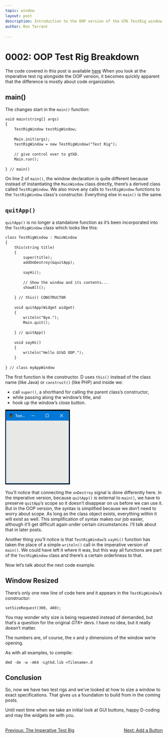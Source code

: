 ```yaml
---
topic: window
layout: post
description: Introduction to the OOP version of the GTK TestRig window - a D language tutorial.
author: Ron Tarrant

---
```


# 0002: OOP Test Rig Breakdown

The code covered in this post is available [here](https://github.com/rontarrant/gtkDcoding/blob/master/001_window/test_rig_001_02_oop.d)
When you look at the imperative test rig alongside the OOP version, it becomes quickly apparent that the difference is mostly about code organization.

## main()

The changes start in the `main()` function:

	void main(string[] args)
	{
		TestRigWindow testRigWindow;

		Main.init(args);
		testRigWindow = new TestRigWindow("Test Rig");
		
		// give control over to gtkD.
		Main.run();
		
	} // main()

On line 2 of `main()`, the window declaration is quite different because instead of instantiating the `MainWindow` class directly, there’s a derived class called `TestRigWindow`. We also move any calls to `TestRigWindow` functions to the `TestRigWindow` class's constructor. Everything else in `main()` is the same.

## `quitApp()`

`quitApp()` is no longer a standalone function as it’s been incorporated into the `TestRigWindow` class which looks like this:

	class TestRigWindow : MainWindow
	{
		this(string title)
		{
			super(title);
			addOnDestroy(&quitApp);

			sayHi();
		
			// Show the window and its contents...
			showAll();
				
		} // this() CONSTRUCTOR
		
		void quitApp(Widget widget)
		{
			writeln("Bye.");
			Main.quit();
			
		} // quitApp()
	
		void sayHi()
		{
			writeln("Hello GtkD OOP.");
		}
	
	} // class myAppWindow

The first function is the constructor. D uses `this()` instead of  the class name (like Java) or `construct()` (like PHP) and inside we:

 - call `super()`, a shorthand for calling the parent class’s constructor,
 - while passing along the window’s title, and
 - hook up the window’s close button.

<img class="right" src="/images/test_rig_000_01_imperative.png" alt="Me" style="width: 207px; height: 239px;">

You’ll notice that connecting the `onDestroy` signal is done differently here. In the imperative version, because `quitApp()` is external to `main()`, we have to preserve `quitApp`’s scope so it doesn’t disappear on us before we can use it. But in the OOP version, the syntax is simplified because we don’t need to worry about scope. As long as the class object exists, everything within it will exist as well. This simplification of syntax makes our job easier, although it’ll get difficult again under certain circumstances. I’ll talk about that in later posts.

Another thing you’ll notice is that `TestRigWindow`’s `sayHi()` function has taken the place of a simple `writeln()` call in the imperative version of `main()`. We could have left it where it was, but this way all functions are part of the `TestRigWindow` class and there’s a certain orderliness to that.

Now let’s talk about the next code example.

## Window Resized

There’s only one new line of code here and it appears in the `TestRigWindow`’s constructor:

	setSizeRequest(300, 400);

You may wonder why size is being requested instead of demanded, but that’s a question for the original *GTK+* devs. I have no idea, but it really doesn’t matter.

The numbers are, of course, the x and y dimensions of the window we’re opening.

As with all examples, to compile:

	dmd -de -w -m64 -Lgtkd.lib <filename>.d

## Conclusion

So, now we have two test rigs and we’ve looked at how to size a window to exact specifications. That gives us a foundation to build from in the coming posts.

Until next time when we take an initial look at GUI buttons, happy D-coding and may the widgets be with you.

<BR>
<div style="float: left;">
	<a href="https://gtkdcoding.com/2019/01/15/0001-imperative-test-rig.html">Previous: The Imperative Test Rig</a>
</div>
<div style="float: right;">
	<a href="https://gtkdcoding.com/2019/01/22/0003-add-a-button.html">Next: Add a Button</a>
</div>
<BR>